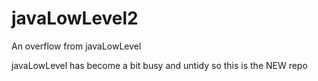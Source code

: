 # javaLowLevel2
An overflow from javaLowLevel

javaLowLevel  has become a bit busy and untidy so this is the NEW repo
